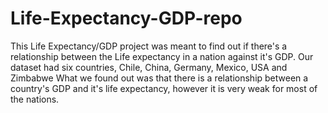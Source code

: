 # Life-Expectancy-GDP-repo
 This Life Expectancy/GDP project was meant to find out if there's a relationship between the Life expectancy in a nation against it's GDP.
 Our dataset had six countries, Chile, China, Germany, Mexico, USA and Zimbabwe
 What we found out was that there is a relationship between a country's GDP and it's life expectancy, however it is very weak for most of the nations. 

